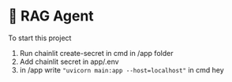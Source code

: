 # 🧠 RAG Agent
To start this project
1. Run chainlit create-secret in cmd in /app folder
2. Add chainlit secret in app/.env
3. in /app write ```"uvicorn main:app --host=localhost"``` in cmd
hey
